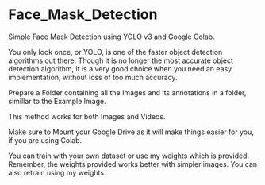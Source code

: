 # Face_Mask_Detection
Simple Face Mask Detection using YOLO v3 and Google Colab.

You only look once, or YOLO, is one of the faster object detection algorithms out there. 
Though it is no longer the most accurate object detection algorithm, 
it is a very good choice when you need an easy implementation, without loss of too much accuracy.

Prepare a Folder containing all the Images and its annotations in a folder, simillar to the Example Image.

This method works for both Images and Videos.

Make sure to Mount your Google Drive as it will make things easier for you, if you are using Colab.

You can train with your own dataset or use my weights which is provided. Remember, the weights provided works better with simpler images. 
You can also retrain using my weights.

